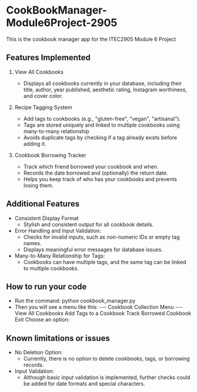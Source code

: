 # CookBookManager-Module6Project-2905
This is the cookbook manager app for the ITEC2905 Module 6 Project

## Features Implemented  
1. View All Cookbooks  
   - Displays all cookbooks currently in your database, including their title, author, year published, aesthetic rating, Instagram worthiness, and cover color.  

2. Recipe Tagging System 
   - Add tags to cookbooks (e.g., "gluten-free", "vegan", "artisanal").  
   - Tags are stored uniquely and linked to multiple cookbooks using many-to-many relationship
   - Avoids duplicate tags by checking if a tag already exists before adding it.  

3. Cookbook Borrowing Tracker  
   - Track which friend borrowed your cookbook and when.  
   - Records the date borrowed and (optionally) the return date.  
   - Helps you keep track of who has your cookbooks and prevents losing them. 

## Additional Features  
- Consistent Display Format
  - Stylish and consistent output for all cookbook details.  
- Error Handling and Input Validation:
  - Checks for invalid inputs, such as non-numeric IDs or empty tag names.  
  - Displays meaningful error messages for database issues.  
- Many-to-Many Relationship for Tags:  
  - Cookbooks can have multiple tags, and the same tag can be linked to multiple cookbooks. 

## How to run your code
- Run the command: python cookbook_manager.py
- Then you will see a menu like this: 
--- Cookbook Collection Menu ---
View All Cookbooks
Add Tags to a Cookbook
Track Borrowed Cookbook
Exit Choose an option:

## Known limitations or issues
- No Deletion Option:  
    - Currently, there is no option to delete cookbooks, tags, or borrowing records.  
- Input Validation:
    - Although basic input validation is implemented, further checks could be added for date formats and special characters.  


